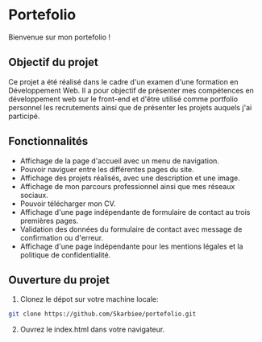 # Portefolio

Bienvenue sur mon portefolio ! 

## Objectif du projet

Ce projet a été réalisé dans le cadre d'un examen d'une formation en Développement Web. Il a pour objectif de présenter mes compétences en développement web sur le front-end et d'être utilisé comme portfolio personnel les recrutements ainsi que de présenter les projets auquels j'ai participé.

## Fonctionnalités
- Affichage de la page d'accueil avec un menu de navigation.
- Pouvoir naviguer entre les différentes pages du site.
- Affichage des projets réalisés, avec une description et une image.
- Affichage de mon parcours professionnel ainsi que mes réseaux sociaux.
- Pouvoir télécharger mon CV.
- Affichage d'une page indépendante de formulaire de contact au trois premières pages.
- Validation des données du formulaire de contact avec message de confirmation ou d'erreur.
- Affichage d'une page indépendante pour les mentions légales et la politique de confidentialité.

## Ouverture du projet
1. Clonez le dépot sur votre machine locale:
```bash	
git clone https://github.com/Skarbiee/portefolio.git
```
2. Ouvrez le index.html dans votre navigateur.